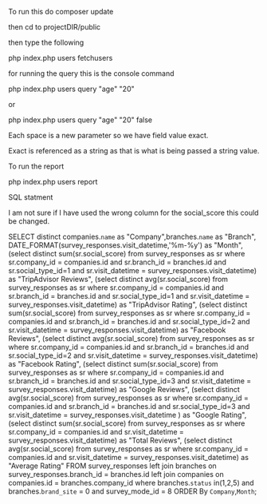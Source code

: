 To run this do composer update

then cd to projectDIR/public

then type the following

php index.php users fetchusers

for running the query this is the console command

php index.php users query "age" "20"

or 

php index.php users query "age" "20" false

Each space is a new parameter so we have field value exact. 

Exact is referenced as a string as that is what is being passed a string value.

To run the report

php index.php users report


SQL statment

I am not sure if I have used the wrong column for the social_score this could be changed.

SELECT distinct companies.`name` as "Company",branches.`name` as "Branch", DATE_FORMAT(survey_responses.visit_datetime,'%m-%y') as "Month", 
				  (select distinct sum(sr.social_score) from survey_responses as sr where sr.company_id = companies.id and sr.branch_id = branches.id and sr.social_type_id=1 and sr.visit_datetime = survey_responses.visit_datetime) as "TripAdvisor Reviews",
                  (select distinct avg(sr.social_score) from survey_responses as sr where sr.company_id = companies.id and sr.branch_id = branches.id and sr.social_type_id=1 and sr.visit_datetime = survey_responses.visit_datetime) as "TripAdvisor Rating",
                  (select distinct sum(sr.social_score) from survey_responses as sr where sr.company_id = companies.id and sr.branch_id = branches.id and sr.social_type_id=2 and sr.visit_datetime = survey_responses.visit_datetime) as "Facebook Reviews",
                  (select distinct avg(sr.social_score) from survey_responses as sr where sr.company_id = companies.id and sr.branch_id = branches.id and sr.social_type_id=2 and sr.visit_datetime = survey_responses.visit_datetime) as "Facebook Rating",
                  (select distinct sum(sr.social_score) from survey_responses as sr where sr.company_id = companies.id and sr.branch_id = branches.id and sr.social_type_id=3 and sr.visit_datetime = survey_responses.visit_datetime) as "Google Reviews",
                  (select distinct avg(sr.social_score) from survey_responses as sr where sr.company_id = companies.id and sr.branch_id = branches.id and sr.social_type_id=3 and sr.visit_datetime = survey_responses.visit_datetime ) as "Google Rating",
                  (select distinct sum(sr.social_score) from survey_responses as sr where sr.company_id = companies.id and sr.visit_datetime = survey_responses.visit_datetime) as "Total Reviews",
                  (select distinct avg(sr.social_score) from survey_responses as sr where sr.company_id = companies.id and sr.visit_datetime = survey_responses.visit_datetime) as "Average Rating"
                   FROM survey_responses 
                  left join branches on survey_responses.branch_id = branches.id 
                  left join companies on companies.id = branches.company_id where branches.`status` in(1,2,5) and branches.`brand_site` = 0 and survey_mode_id = 8  ORDER By `Company`,`Month`;
                  



